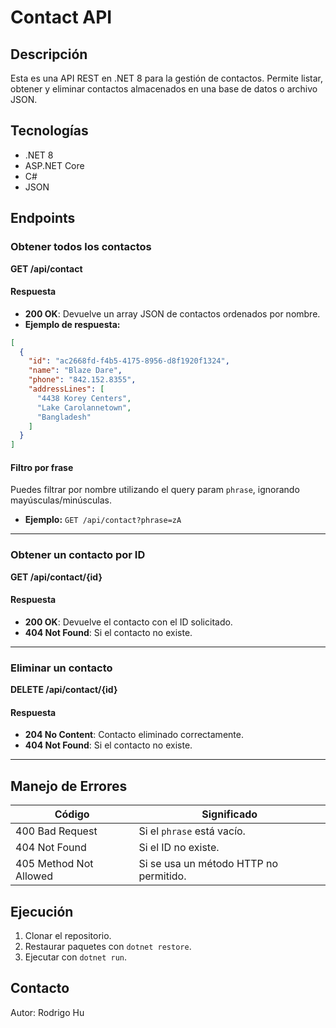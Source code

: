# Contact API

## Descripción
Esta es una API REST en .NET 8 para la gestión de contactos. Permite listar, obtener y eliminar contactos almacenados en una base de datos o archivo JSON.

## Tecnologías
- .NET 8
- ASP.NET Core
- C#
- JSON

## Endpoints

### Obtener todos los contactos
**GET /api/contact**

#### Respuesta
- **200 OK**: Devuelve un array JSON de contactos ordenados por nombre.
- **Ejemplo de respuesta:**

```json
[
  {
    "id": "ac2668fd-f4b5-4175-8956-d8f1920f1324",
    "name": "Blaze Dare",
    "phone": "842.152.8355",
    "addressLines": [
      "4438 Korey Centers",
      "Lake Carolannetown",
      "Bangladesh"
    ]
  }
]
```

#### Filtro por frase
Puedes filtrar por nombre utilizando el query param `phrase`, ignorando mayúsculas/minúsculas.
- **Ejemplo:** `GET /api/contact?phrase=zA`

---

### Obtener un contacto por ID
**GET /api/contact/{id}**

#### Respuesta
- **200 OK**: Devuelve el contacto con el ID solicitado.
- **404 Not Found**: Si el contacto no existe.

---

### Eliminar un contacto
**DELETE /api/contact/{id}**

#### Respuesta
- **204 No Content**: Contacto eliminado correctamente.
- **404 Not Found**: Si el contacto no existe.

---

## Manejo de Errores
| Código | Significado |
|--------|------------|
| 400 Bad Request | Si el `phrase` está vacío. |
| 404 Not Found | Si el ID no existe. |
| 405 Method Not Allowed | Si se usa un método HTTP no permitido. |

## Ejecución
1. Clonar el repositorio.
2. Restaurar paquetes con `dotnet restore`.
3. Ejecutar con `dotnet run`.

## Contacto
Autor: Rodrigo Hu

